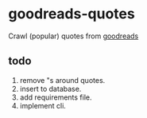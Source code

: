 # goodreads-quotes
Crawl (popular) quotes from [goodreads](https://www.goodreads.com/quotes)

## todo
1. remove "s around quotes.
1. insert to database.
1. add requirements file.
1. implement cli.